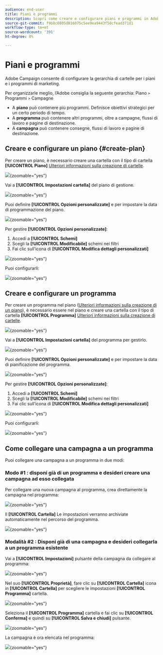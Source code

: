 ```yaml
---
audience: end-user
title: Piani e programmi
description: Scopri come creare e configurare piani e programmi in Adobe Campaign
source-git-commit: f9b8c0805d816075c5ee9ea9443f50cfead371d1
workflow-type: tm+mt
source-wordcount: '391'
ht-degree: 0%

---
```


# Piani e programmi

Adobe Campaign consente di configurare la gerarchia di cartelle per i piani e i programmi di marketing.

Per organizzarle meglio, l’Adobe consiglia la seguente gerarchia: Piano `>` Programmi `>` Campagne

* A **piano** può contenere più programmi. Definisce obiettivi strategici per un certo periodo di tempo.
* A **programma** può contenere altri programmi, oltre a campagne, flussi di lavoro e pagine di destinazione.
* A **campagna** può contenere consegne, flussi di lavoro e pagine di destinazione.

## Creare e configurare un piano {#create-plan}

Per creare un piano, è necessario creare una cartella con il tipo di cartella **[!UICONTROL Piano]** [Ulteriori informazioni sulla creazione di cartelle](create-manage-folder.md).

![](assets/plan_create.png){zoomable="yes"}

Vai a **[!UICONTROL Impostazioni cartella]** del piano di gestione.

![](assets/plan_settings.png){zoomable="yes"}

Puoi definire **[!UICONTROL Opzioni personalizzate]** e per impostare la data di programmazione del piano.

![](assets/plan_options.png){zoomable="yes"}

Per gestire  **[!UICONTROL Opzioni personalizzate]**:

1. Accedi a **[!UICONTROL Schemi]**
1. Scegli la **[!UICONTROL Modificabile]** schemi nei filtri
1. Fai clic sull’icona di **[!UICONTROL Modifica dettagli personalizzati]**

![](assets/plan_edit.png){zoomable="yes"}

Puoi configurarli:

![](assets/plan_customfields.png){zoomable="yes"}

## Creare e configurare un programma

Per creare un programma nel piano ([Ulteriori informazioni sulla creazione di un piano](#create-plan)), è necessario essere nel piano e creare una cartella con il tipo di cartella **[!UICONTROL Programma]** [Ulteriori informazioni sulla creazione di cartelle](create-manage-folder.md).

![](assets/program_create.png){zoomable="yes"}

Vai a **[!UICONTROL Impostazioni cartella]** del programma per gestirlo.

![](assets/program_settings.png){zoomable="yes"}

Puoi definire **[!UICONTROL Opzioni personalizzate]** e per impostare la data di pianificazione del programma.

![](assets/program_options.png){zoomable="yes"}

Per gestire  **[!UICONTROL Opzioni personalizzate]**:

1. Accedi a **[!UICONTROL Schemi]**
1. Scegli la **[!UICONTROL Modificabile]** schemi nei filtri
1. Fai clic sull’icona di **[!UICONTROL Modifica dettagli personalizzati]**

![](assets/program_edit.png){zoomable="yes"}

Puoi configurarli:

![](assets/program_customfields.png){zoomable="yes"}

## Come collegare una campagna a un programma

Puoi collegare una campagna a un programma in due modi:

### Modo #1 : disponi già di un programma e desideri creare una campagna ad esso collegata

Per collegare una nuova campagna al programma, crea direttamente la campagna nel programma:

![](assets/program_campaign_create.png){zoomable="yes"}

Il **[!UICONTROL Cartella]** Le impostazioni verranno archiviate automaticamente nel percorso del programma.

![](assets/program_campaign_folder.png){zoomable="yes"}

### Modalità #2 : Disponi già di una campagna e desideri collegarla a un programma esistente

Vai a **[!UICONTROL Impostazioni]** pulsante della campagna da collegare al programma:

![](assets/campaign_settings.png){zoomable="yes"}

Nel suo **[!UICONTROL Proprietà]**, fare clic su **[!UICONTROL Cartella]** icona in **[!UICONTROL Cartella]** per scegliere le impostazioni **[!UICONTROL Programma]** cartella.

![](assets/campaign_folder.png){zoomable="yes"}

Seleziona il **[!UICONTROL Programma]** cartella e fai clic su **[!UICONTROL Conferma]** e quindi su **[!UICONTROL Salva e chiudi]** pulsante.

![](assets/campaign_linked.png){zoomable="yes"}

La campagna è ora elencata nel programma:

![](assets/campaign_in_program.png){zoomable="yes"}
